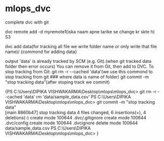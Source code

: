 # mlops_dvc
complete dvc with git

dvc remote add -d myremote1(iska naam apne tarike se change kr skte h) S3

dvc add data(for tracking all file we write folder name or only write that file name)/  {commond for adding data}


output 'data' is already tracked by SCM (e.g. Git).(when git tracked data folder then error occurs)
    You can remove it from Git, then add to DVC.
        To stop tracking from Git:
            git rm -r --cached 'data'(we use this commond to stop tracking from git ### where data is name of folder)
            git commit -m "stop tracking data"(after stoping track we commit)

{PS C:\Users\DIPIKA VISHWAKARMA\Desktop\mlops\mlops_dvc>  git rm -r --cached 'data'
rm 'data/sample_data.csv'
PS C:\Users\DIPIKA VISHWAKARMA\Desktop\mlops\mlops_dvc> git commit -m "stop tracking data"        
[main 8860b47] stop tracking data
 4 files changed, 6 insertions(+), 4 deletions(-)
 create mode 100644 .dvc/.gitignore
 create mode 100644 .dvc/config
 create mode 100644 .dvcignore
 delete mode 100644 data/sample_data.csv
PS C:\Users\DIPIKA VISHWAKARMA\Desktop\mlops\mlops_dvc> }